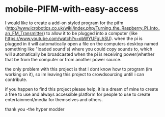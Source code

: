 # mobile-PIFM-with-easy-access
I would like to create a add-on styled program for the pifm (http://www.icrobotics.co.uk/wiki/index.php/Turning_the_Raspberry_Pi_Into_an_FM_Transmitter) to allow it to be plugged into a computer (like  https://www.youtube.com/watch?v=qbWYUFgLhSU). when the pi is plugged in it will automatically open a file on the computers desktop named something like "loaded sound's) where you could copy sounds to, which will automatically be broadcasted when the pi is receiving power(whether that be from the computer or from another power source.

the only problem with this project is that I dont know how to program (im working on it), so im leaving this project to crowdsourcing untill i can contribute. 

if you happen to find this project please help, it is a dream of mine to create a free to use and always accessible platform for people to use to create entertainment/media for themselves and others.

thank you 
-the hyper modder
